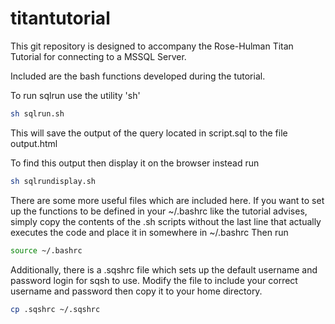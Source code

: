 # titantutorial
This git repository is designed to accompany the Rose-Hulman Titan Tutorial for connecting
to a MSSQL Server.

Included are the bash functions developed during the tutorial.

To run sqlrun use the utility 'sh'

```bash
sh sqlrun.sh
```

This will save the output of the query located in script.sql to the file output.html

To find this output then display it on the browser instead run

```bash
sh sqlrundisplay.sh
```


There are some more useful files which are included here.
If you want to set up the functions to be defined in your ~/.bashrc like the tutorial advises,
simply copy the contents of the .sh scripts without the last line that actually executes the code and place it in somewhere in ~/.bashrc
Then run 
```bash
source ~/.bashrc
```


Additionally, there is a .sqshrc file which sets up the default username and password login for sqsh to use.
Modify the file to include your correct username and password then copy it to your home directory.

```bash
cp .sqshrc ~/.sqshrc
```
